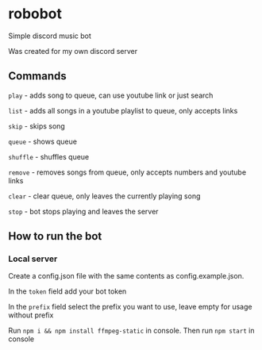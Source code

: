 # robobot
Simple discord music bot

Was created for my own discord server

## Commands

```play``` - adds song to queue, can use youtube link or just search

```list``` - adds all songs in a youtube playlist to queue, only accepts links

```skip``` - skips song

```queue``` - shows queue

```shuffle``` - shuffles queue

```remove``` - removes songs from queue, only accepts numbers and youtube links

```clear``` - clear queue, only leaves the currently playing song

```stop``` - bot stops playing and leaves the server

## How to run the bot

### Local server

Create a config.json file with the same contents as config.example.json.

In the ```token``` field add your bot token

In the ```prefix``` field select the prefix you want to use, leave empty for usage without prefix

Run ```npm i && npm install ffmpeg-static``` in console.
Then run ```npm start``` in console
